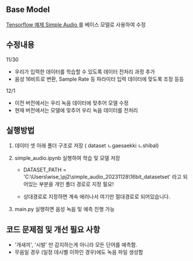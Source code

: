 ## Base Model 
[Tensorflow 예제 Simple Audio ](https://www.tensorflow.org/tutorials/audio/simple_audio?hl=ko) 를 베이스 모델로 사용하여 수정 

## 수정내용 

11/30
- 우리가 입력한 데이터를 학습할 수 있도록 데이터 전처리 과정 추가
- 음성 16비트로 변환, Sample Rate 등 파라미터 입력 데이터에 맞도록 조정 등등


12/1
- 이전 버전에서는 우리 녹음 데이터에 맞추어 모델 수정
- 현재 버전에서는 모델에 맞추어 우리 녹음 데이터를 전처리 


## 실행방법 
1. 데이터 셋 아래 폴더 구조로 저장 ( dataset ㄴgaesaekki ㄴshibal) 
2. simple_audio.ipynb 실행하여 학습 및 모델 저장

   - DATASET_PATH = 'C:\\Users\\wise_\\pj2\\simple_audio_20231128\\16bit_datasetset' 라고 되어있는 부분을 개인 폴더 경로로 지정 필요!

   - 상대경로로 지정하면 계속 에러나서 여기만 절대경로로 되어있습니다. 

3. main.py 실행하면 음성 녹음 및 예측 진행 가능

## 코드 문제점 및 개선 필요 사항 
- '개새끼', '시발' 만 감지하는게 아니라 모든 단어를 예측함.
- 무음일 경우 (일정 데시벨 이하인 경우)에도 녹음 파일 생성함 
